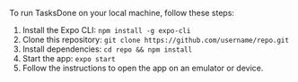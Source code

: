 To run TasksDone on your local machine, follow these steps:

1. Install the Expo CLI: `npm install -g expo-cli`
2. Clone this repository: `git clone https://github.com/username/repo.git`
3. Install dependencies: `cd repo && npm install`
4. Start the app: `expo start`
5. Follow the instructions to open the app on an emulator or device.
